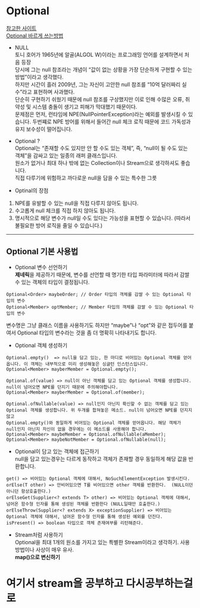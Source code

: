 # Optional
[참고한 사이트](https://www.daleseo.com/java8-optional-before/)   
[Optional 바르게 쓰는방법](http://homoefficio.github.io/2019/10/03/Java-Optional-%EB%B0%94%EB%A5%B4%EA%B2%8C-%EC%93%B0%EA%B8%B0/)

* NULL   
토니 호어가 1965년에 알골(ALGOL W)이라는 프로그래밍 언어를 설계하면서 처음 등장   
당시에 그는 null 참조라는 개념이 “값이 없는 상황을 가장 단순하게 구현할 수 있는 방법”이라고 생각했다.   
하지만 시간이 흘러 2009년, 그는 자신이 고안한 null 참조를 “10억 달러짜리 실수”라고 표현하며 사과했다.   
단순히 구현하기 쉬웠기 때문에 null 참조를 구상했지만 이로 인해 수많은 오류, 취약성 및 시스템 충돌이 생기고 피해가 막대했기 때문이다.   
문제점은 먼저, 런타임에 NPE(NullPointerException)라는 예외를 발생시킬 수 있습니다. 두번쨰로 NPE 방어를 위해서 들어간 null 체크 로직 때문에 코드 가독성과 유지 보수성이 떨어집니다.   

* Optional ?   
Optional는 “존재할 수도 있지만 안 할 수도 있는 객체”, 즉, “null이 될 수도 있는 객체”을 감싸고 있는 일종의 래퍼 클래스입니다.    
원소가 없거나 최대 하나 밖에 없는 Collection이나 Stream으로 생각하셔도 좋습니다.   
직접 다루기에 위험하고 까다로운 null을 담을 수 있는 특수한 그릇

* Optinal의 장점
1. NPE를 유발할 수 있는 null을 직접 다루지 않아도 됩니다.
2. 수고롭게 null 체크를 직접 하지 않아도 됩니다.
3. 명시적으로 해당 변수가 null일 수도 있다는 가능성을 표현할 수 있습니다. (따라서 불필요한 방어 로직을 줄일 수 있습니다.)

---

## Optional 기본 사용법

* Optional 변수 선언하기   
<b>제네릭</b>을 제공하기 때문에, 변수를 선언할 때 명기한 타입 파라미터에 따라서 감쌀 수 있는 객체의 타입이 결정됩니다.   
~~~
Optional<Order> maybeOrder; // Order 타입의 객체를 감쌀 수 있는 Optional 타입의 변수   
Optional<Member> optMember; // Member 타입의 객체를 감쌀 수 있는 Optional 타입의 변수   
~~~
변수명은 그냥 클래스 이름을 사용하기도 하지만 “maybe”나 “opt”와 같은 접두어를 붙여서 Optional 타입의 변수라는 것을 좀 더 명확히 나타내기도 합니다.   

* Optional 객체 생성하기
```
Optional.empty()  => null을 담고 있는, 한 마디로 비어있는 Optional 객체를 얻어옵니다. 이 객체는 내부적으로 미리 생성해놓은 싱글턴 인스턴스입니다.   
Optional<Member> mayberMember = Optional.empty();   

Optional.of(value) => null이 아닌 객체를 담고 있는 Optional 객체를 생성합니다. null이 넘어오면 NPE를 던지기 때문에 주의해야합니다.
Optional<Member> mayberMember = Optional.of(member);

Optional.ofNullable(value) => null인지 아닌지 확신할 수 없는 객체를 담고 있는 Optional 객체를 생성합니다. 위 두개를 합쳐놓은 메소드. null이 넘어오면 NPE를 던지지 않고
Optional.empty()와 동일하게 비어있는 Optional 객체를 얻어옵니다. 해당 객체가 null인지 아닌지 자신이 없을 경우에는 이 메소드를 사용해야 합니다.
Optional<Member> maybeMember = Optional.ofNullable(aMember);
Optional<Member> maybeNotMember = Optional.ofNullable(null);

```

* Optional이 담고 있는 객체에 접근하기   
null을 담고 있는경우는 다르게 동작하고 객체가 존재할 경우 동일하게 해당 값을 반환합니다.   
~~~
get() => 비어있는 Optional 객체에 대해서, NoSuchElementException 발생시킨다.
orElse(T other) => 안비어있으면 T를 비어있으면 other 객체를 반환한다.  (NULL이던 아니던 항상호출한다.)
orElseGet(Supplier<? extends T> other) => 비어있는 Optional 객체에 대해서, 넘어온 함수형 인자를 통해 생성된 객체를 반환한다 (NULL일때만 호출한다.)
orElseThrow(Supplier<? extends X> exceptionSupplier) => 비어있는 Optional 객체에 대해서, 넘어온 함수형 인자를 통해 생성된 예외를 던진다.
isPresent() => boolean 타입으로 객체 존재여부를 리턴해준다.
~~~

* Stream처럼 사용하기   
Optional을 최대 1개의 원소를 가지고 있는 특별한 Stream이라고 생각하기. 사용방법이나 사상이 매우 유사.   
<b>map()으로 변신하기</b>

<h1> 여기서 stream을 공부하고 다시공부하는걸로 </h1>

  
   

